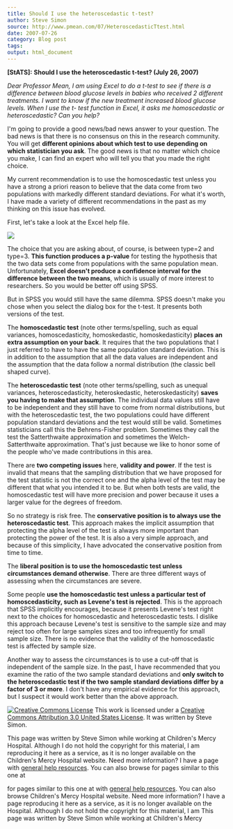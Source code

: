 ```yaml
---
title: Should I use the heteroscedastic t-test?
author: Steve Simon
source: http://www.pmean.com/07/HeteroscedasticTtest.html
date: 2007-07-26
category: Blog post
tags: 
output: html_document
---
```

**[StATS]:** **Should I use the heteroscedastic
t-test? (July 26, 2007)**

*Dear Professor Mean, I am using Excel to do a t-test to see if there
is a difference between blood glucose levels in babies who received 2
different treatments. I want to know if the new treatment increased
blood glucose levels. When I use the t- test function in Excel, it
asks me homoscedastic or heteroscedastic? Can you help?*

I'm going to provide a good news/bad news answer to your question.
The bad news is that there is no consensus on this in the research
community. You will get **different opinions about which test to use
depending on which statistician you ask**. The good news is that no
matter which choice you make, I can find an expert who will tell you
that you made the right choice.

My current recommendation is to use the homoscedastic test unless you
have a strong a priori reason to believe that the data come from two
populations with markedly different standard deviations. For what
it's worth, I have made a variety of different recommendations in the
past as my thinking on this issue has evolved.

First, let's take a look at the Excel help file.

![](../../../web/images/07/HeteroscedasticTtest01.gif)

The choice that you are asking about, of course, is between type=2 and
type=3. **This function produces a p-value** for testing the
hypothesis that the two data sets come from populations with the same
population mean. Unfortunately, **Excel doesn't produce a confidence
interval for the difference between the two means**, which is usually
of more interest to researchers. So you would be better off using
SPSS.

But in SPSS you would still have the same dilemma. SPSS doesn't make
you chose when you select the dialog box for the t-test. It presents
both versions of the test.

The **homoscedastic test** (note other terms/spelling, such as equal
variances, homoscedasticity, homoskedastic, homoskedasticity) **places
an extra assumption on your back**. It requires that the two
populations that I just referred to have to have the same population
standard deviation. This is in addition to the assumption that all the
data values are independent and the assumption that the data follow a
normal distribution (the classic bell shaped curve).

The **heteroscedastic test** (note other terms/spelling, such as
unequal variances, heteroscedasticity, heteroskedastic,
heteroskedasticity) **saves you having to make that assumption**. The
individual data values still have to be independent and they still
have to come from normal distributions, but with the heteroscedastic
test, the two populations could have different population standard
deviations and the test would still be valid. Sometimes statisticians
call this the Behrens-Fisher problem. Sometimes they call the test the
Satterthwaite approximation and sometimes the Welch-Satterthwaite
approximation. That's just because we like to honor some of the
people who've made contributions in this area.

There are **two competing issues** here, **validity and power**. If
the test is invalid that means that the sampling distribution that we
have proposed for the test statistic is not the correct one and the
alpha level of the test may be different that what you intended it to
be. But when both tests are valid, the homoscedastic test will have
more precision and power because it uses a larger value for the
degrees of freedom.

So no strategy is risk free. The **conservative position is to always
use the heteroscedastic test**. This approach makes the implicit
assumption that protecting the alpha level of the test is always more
important than protecting the power of the test. It is also a very
simple approach, and because of this simplicity, I have advocated the
conservative position from time to time.

The **liberal position is to use the homoscedastic test unless
circumstances demand otherwise**. There are three different ways of
assessing when the circumstances are severe.

Some people **use the homoscedastic test unless a particular test of
homoscedasticity, such as Levene's test is rejected**. This is the
approach that SPSS implicitly encourages, because it presents
Levene's test right next to the choices for homoscedastic and
heteroscedastic tests. I dislike this approach because Levene's test
is sensitive to the sample size and may reject too often for large
samples sizes and too infrequently for small sample size. There is no
evidence that the validity of the homoscedastic test is affected by
sample size.

Another way to assess the circumstances is to use a cut-off that is
independent of the sample size. In the past, I have recommended that
you examine the ratio of the two sample standard deviations and **only
switch to the heteroscedastic test if the two sample standard
deviations differ by a factor of 3 or more**. I don't have any
empirical evidence for this approach, but I suspect it would work
better than the above approach.

[![Creative Commons
License](http://i.creativecommons.org/l/by/3.0/us/80x15.png)](http://creativecommons.org/licenses/by/3.0/us/)
This work is licensed under a [Creative Commons Attribution 3.0 United
States License](http://creativecommons.org/licenses/by/3.0/us/). It was
written by Steve Simon.

This page was written by Steve Simon while working at Children's Mercy
Hospital. Although I do not hold the copyright for this material, I am
reproducing it here as a service, as it is no longer available on the
Children's Mercy Hospital website. Need more information? I have a page
with [general help resources](../GeneralHelp.html). You can also browse
for pages similar to this one at
<!---More--->
for pages similar to this one at
with [general help resources](../GeneralHelp.html). You can also browse
Children's Mercy Hospital website. Need more information? I have a page
reproducing it here as a service, as it is no longer available on the
Hospital. Although I do not hold the copyright for this material, I am
This page was written by Steve Simon while working at Children's Mercy

<!---Do not use
**[StATS]:** **Should I use the heteroscedastic
This page was written by Steve Simon while working at Children's Mercy
Hospital. Although I do not hold the copyright for this material, I am
reproducing it here as a service, as it is no longer available on the
Children's Mercy Hospital website. Need more information? I have a page
with [general help resources](../GeneralHelp.html). You can also browse
for pages similar to this one at
--->

